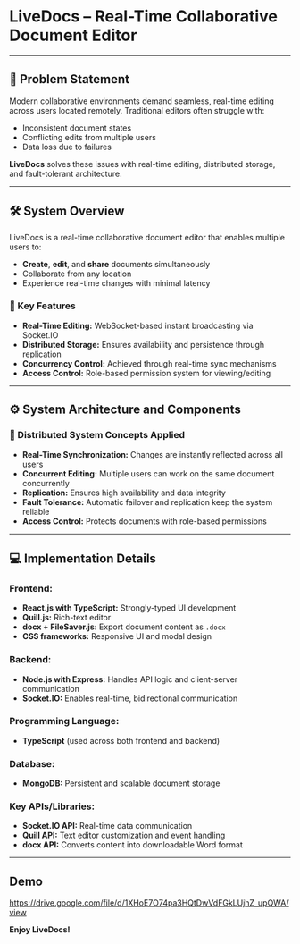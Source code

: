 # LiveDocs – Real-Time Collaborative Document Editor
---

## 📌 Problem Statement

Modern collaborative environments demand seamless, real-time editing across users located remotely. Traditional editors often struggle with:
- Inconsistent document states
- Conflicting edits from multiple users
- Data loss due to failures

**LiveDocs** solves these issues with real-time editing, distributed storage, and fault-tolerant architecture.

---

## 🛠️ System Overview

LiveDocs is a real-time collaborative document editor that enables multiple users to:
- **Create**, **edit**, and **share** documents simultaneously
- Collaborate from any location
- Experience real-time changes with minimal latency

### 🔑 Key Features
- **Real-Time Editing:** WebSocket-based instant broadcasting via Socket.IO
- **Distributed Storage:** Ensures availability and persistence through replication
- **Concurrency Control:** Achieved through real-time sync mechanisms
- **Access Control:** Role-based permission system for viewing/editing

---

## ⚙️ System Architecture and Components

### 🔁 Distributed System Concepts Applied

- **Real-Time Synchronization:** Changes are instantly reflected across all users
- **Concurrent Editing:** Multiple users can work on the same document concurrently
- **Replication:** Ensures high availability and data integrity
- **Fault Tolerance:** Automatic failover and replication keep the system reliable
- **Access Control:** Protects documents with role-based permissions

---

## 💻 Implementation Details

### Frontend:
- **React.js with TypeScript:** Strongly-typed UI development
- **Quill.js:** Rich-text editor
- **docx + FileSaver.js:** Export document content as `.docx`
- **CSS frameworks:** Responsive UI and modal design

### Backend:
- **Node.js with Express:** Handles API logic and client-server communication
- **Socket.IO:** Enables real-time, bidirectional communication

### Programming Language:
- **TypeScript** (used across both frontend and backend)

### Database:
- **MongoDB:** Persistent and scalable document storage

### Key APIs/Libraries:
- **Socket.IO API:** Real-time data communication
- **Quill API:** Text editor customization and event handling
- **docx API:** Converts content into downloadable Word format

---

## Demo

https://drive.google.com/file/d/1XHoE7O74pa3HQtDwVdFGkLUjhZ_upQWA/view



**Enjoy LiveDocs!**
